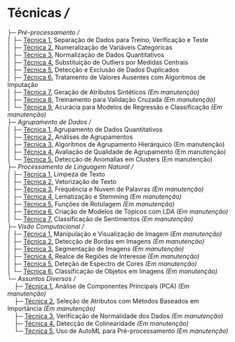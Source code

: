# Técnicas */*  
├─ *Pré-processamento /*  
│&nbsp;├─ [Técnica 1.](https://github.com/alexandre11aa/notebooks/blob/main/techniques/preprocessing/separacao_de_dados_treinamento_validacao_teste.ipynb) Separação de Dados para Treino, Verificação e Teste  
│&nbsp;├─ [Técnica 2.](https://github.com/alexandre11aa/notebooks/blob/main/techniques/preprocessing/numeralizacao_de_variaveis_categoricas.ipynb) Numeralização de Variáveis Categóricas  
│&nbsp;├─ [Técnica 3.](https://github.com/alexandre11aa/notebooks/blob/main/techniques/preprocessing/normalizacao_de_dados.ipynb) Normalização de Dados Quantitativos  
│&nbsp;├─ [Técnica 4.](https://github.com/alexandre11aa/notebooks/blob/main/techniques/preprocessing/substituicao_por_medidas_centrais.ipynb) Substituição de Outliers por Medidas Centrais  
│&nbsp;├─ [Técnica 5.](https://github.com/alexandre11aa/notebooks/blob/main/techniques/preprocessing/deteccao_e_exclusao_de_dados_duplicados.ipynb) Detecção e Exclusão de Dados Duplicados   
│&nbsp;├─ [Técnica 6.](https://github.com/alexandre11aa/notebooks/blob/main/techniques/preprocessing/tratamento_de_valores_ausentes.ipynb) Tratamento de Valores Ausentes com Algoritmos de Imputação  
│&nbsp;├─ [Técnica 7.]() Geração de Atributos Sintéticos *(Em manutenção)*  
│&nbsp;├─ [Técnica 8.]() Treinamento para Validação Cruzada *(Em manutenção)*  
│&nbsp;└─ [Técnica 9.]() Acurácia para Modelos de Regressão e Classificação *(Em manutenção)*  
├─ *Agrupamento de Dados /*  
│&nbsp;├─ [Técnica 1.](https://github.com/alexandre11aa/notebooks/blob/main/techniques/cluster/agrupamento_de_dados.ipynb) Agrupamento de Dados Quantitativos  
│&nbsp;├─ [Técnica 2.](https://github.com/alexandre11aa/notebooks/blob/main/techniques/cluster/analises_de_agrupamentos.ipynb) Análises de Agrupamentos  
│&nbsp;├─ [Técnica 3.]() Algoritmos de Agrupamento Hierárquico (Em manutenção)  
│&nbsp;├─ [Técnica 4.]() Avaliação de Qualidade de Agrupamento (Em manutenção)  
│&nbsp;└─ [Técnica 5.]() Detecção de Anomalias em Clusters (Em manutenção)  
├─ *Processamento de Linguagem Natural /*  
│&nbsp;├─ [Técnica 1.](https://github.com/alexandre11aa/notebooks/blob/main/techniques/nlp/limpeza_de_texto.ipynb) Limpeza de Texto  
│&nbsp;├─ [Técnica 2.](https://github.com/alexandre11aa/notebooks/blob/main/techniques/nlp/vetorizacao_de_texto.ipynb) Vetorização de Texto  
│&nbsp;├─ [Técnica 3.]() Frequência e Nuvem de Palavras *(Em manutenção)*  
│&nbsp;├─ [Técnica 4.]() Lematização e Stemming *(Em manutenção)*  
│&nbsp;├─ [Técnica 5.]() Funções de Rotulagem *(Em manutenção)*  
│&nbsp;├─ [Técnica 6.]() Criação de Modelos de Tópicos com LDA *(Em manutenção)*  
│&nbsp;└─ [Técnica 7.]() Classificação de Sentimentos *(Em manutenção)*  
├─ *Visão Computacional /*  
│&nbsp;├─ [Técnica 1.]() Manipulação e Visualização de Imagem *(Em manutenção)*  
│&nbsp;├─ [Técnica 2.]() Detecção de Bordas em Imagens *(Em manutenção)*  
│&nbsp;├─ [Técnica 3.]() Segmentação de Imagens *(Em manutenção)*  
│&nbsp;├─ [Técnica 4.]() Realce de Regiões de Interesse *(Em manutenção)*  
│&nbsp;├─ [Técnica 5.]() Deteção de Espectro de Cores *(Em manutenção)*  
│&nbsp;└─ [Técnica 6.]() Classificação de Objetos em Imagens *(Em manutenção)*  
└─ *Assuntos Diversos /*  
&nbsp;&nbsp;&nbsp; ├─ [Técnica 1.]() Análise de Componentes Principais (PCA) *(Em manutenção)*  
&nbsp;&nbsp;&nbsp; ├─ [Técnica 2.]() Seleção de Atributos com Métodos Baseados em Importância *(Em manutenção)*  
&nbsp;&nbsp;&nbsp; ├─ [Técnica 3.]() Verificação de Normalidade dos Dados *(Em manutenção)*  
&nbsp;&nbsp;&nbsp; ├─ [Técnica 4.]() Detecção de Colinearidade *(Em manutenção)*  
&nbsp;&nbsp;&nbsp; └─ [Técnica 5.]() Uso de AutoML para Pré-processamento *(Em manutenção)*
